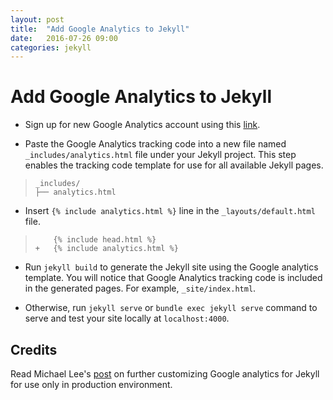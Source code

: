 ```yaml
---
layout: post
title:  "Add Google Analytics to Jekyll"
date:   2016-07-26 09:00
categories: jekyll
---
```


# Add Google Analytics to Jekyll

- Sign up for new Google Analytics account using this [link](https://analytics.google.com/analytics/web/?authuser=0#provision/SignUp/).

- Paste the Google Analytics tracking code into a new file named `_includes/analytics.html` file under your Jekyll project. This step enables the tracking code template for use for all available Jekyll pages.

>     _includes/
>     ├── analytics.html

- Insert `{% include analytics.html %}` line in the `_layouts/default.html` file.

>         {% include head.html %}
>     +   {% include analytics.html %}

- Run `jekyll build` to generate the Jekyll site using the Google analytics template. You will notice that Google Analytics tracking code is included in the generated pages. For example, `_site/index.html`.
 
- Otherwise, run `jekyll serve` or `bundle exec jekyll serve` command to serve and test your site locally at `localhost:4000`.

## Credits

Read Michael Lee's [post](https://michaelsoolee.com/google-analytics-jekyll/) on further customizing Google analytics for Jekyll for use only in production environment. 
